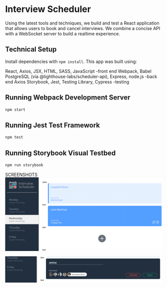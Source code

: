 # Interview Scheduler
Using the latest tools and techniques, we build and test a React application that allows users to book and cancel interviews. We combine a concise API with a WebSocket server to build a realtime experience.
## Technical Setup

Install dependencies with `npm install`.
This app was built using:

React, Axios, JSX, HTML, SASS, JavaScript -front end
Webpack, Babel
PostgreSQL (via @lighthouse-labs/scheduler-api), Express, node.js -back end
Axios
Storybook, Jest, Testing Library, Cypress -testing

## Running Webpack Development Server

```sh
npm start
```

## Running Jest Test Framework

```sh
npm test
```

## Running Storybook Visual Testbed

```sh
npm run storybook
```
SCREENSHOTS
!["appointments booking in the scheduler"](https://github.com/Aminadft/scheduler/blob/master/public/docs/SCEDULAR.PNG?raw=true)

!["process of booked slot or appointment view in the scheduler"](https://github.com/Aminadft/scheduler/blob/master/public/docs/sceduler2.PNG?raw=true)
